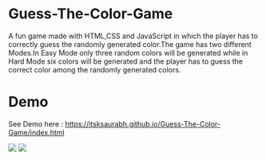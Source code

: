 # Guess-The-Color-Game
 A fun game made with HTML,CSS and JavaScript in which the player has to correctly guess the randomly generated color.The game has two different Modes.In Easy Mode only three random colors will be generated while in Hard Mode six colors will be generated and the player has to guess the correct color among the randomly generated colors. 

# Demo 

See Demo here : https://itsksaurabh.github.io/Guess-The-Color-Game/index.html

<img src="https://s3.amazonaws.com/poly-screenshots.angel.co/Project/f6/664962/390f6ef96a2640d81aea335c5a01d61b-original.png" />
<img src="https://s3.amazonaws.com/poly-screenshots.angel.co/Project/f6/664962/30da4c3a977041e736876e5c44dc5d5a-original.png" />


